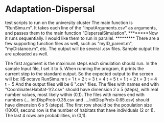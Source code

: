 # Adaptation-Dispersal
test scripts to run on the university cluster
The main function is "RunSimu.m". It takes each line of the "InputArguments.csv" as arguments, and passes them to the main function "DispersalSimulation".
********Now it runs sequentially. I would like them to run in parallel. *********
There are a few supporting function files as well, such as "myID_parent.m", "myDistance.m", etc.
The output will be several .csv files. Sample output file are uploaded as well.

The first argument is the maximum steps each simulation should run. In the sample Input file, I set it to 5.
When running the program, it prints the current step to the standard output.
So the expected output to the screen will be:
li$ octave RunSimu.m 
t =  1
t =  2
t =  3
t =  4
t =  5
t =  1
t =  2
t =  3
t =  4
t =  5
And the output files will be 6 ".csv" files.
The files with names end with "CoordinatesHabitat-1/2.csv" should have dimension 2 x 5 (steps), with real number values, most likely within (0,1).
The files with names end with numbers (....InitDispProb-0.35.csv and ....InitDispProb-0.65.csv) should have dimension 6 x 5 (steps). The first row should be the population size (1000), second row is the number of habitats that have individuals (2 or 1). The last 4 rows are probabilities, in (0,1).


